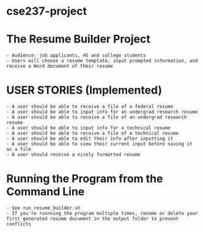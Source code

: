 # cse237-project

# The Resume Builder Project
	- Audience: job applicants, HS and college students
	- Users will choose a resume template, input prompted information, and receive a Word document of their resume

# USER STORIES (Implemented)
	- A user should be able to receive a file of a federal resume
	- A user should be able to input info for an undergrad research resume
	- A user should be able to receive a file of an undergrad research resume
	- A user should be able to input info for a technical resume
	- A user should be able to receive a file of a technical resume
	- A user should be able to edit their info after inputting it
	- A user should be able to view their current input before saving it as a file
	- A user should receive a nicely formatted resume

# Running the Program from the Command Line
	- See run_resume_builder.sh
	- If you're runnning the program multiple times, rename or delete your first generated resume document in the output folder to prevent conflicts
